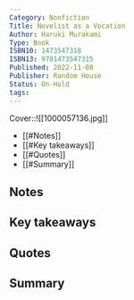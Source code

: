 ```yaml
---
Category: Nonfiction
Title: Novelist as a Vocation
Author: Haruki Murakami
Type: Book
ISBN10: 1473547318
ISBN13: 9781473547315
Published: 2022-11-08
Publisher: Random House
Status: On-Hold
tags: 
---
```


Cover::![[1000057136.jpg]]

- [[#Notes]]
- [[#Key takeaways]]
- [[#Quotes]]
- [[#Summary]]

## Notes

## Key takeaways

## Quotes

## Summary